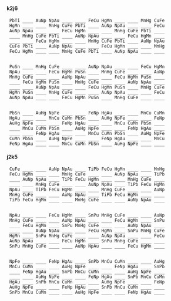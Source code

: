 
#### k2j6 

     PbTi ____ AuNp NpAu ____ ____ FeCu HgMn ____ ____ MnHg CuFe 
     HgMn ____ ____ MnHg CuFe PbTi ____ AuNp NpAu ____ ____ FeCu 
     AuNp NpAu ____ ____ FeCu HgMn ____ ____ MnHg CuFe PbTi ____ 
     ____ MnHg CuFe PbTi ____ AuNp NpAu ____ ____ FeCu HgMn ____ 
     ____ ____ FeCu HgMn ____ ____ MnHg CuFe PbTi ____ AuNp NpAu 
     CuFe PbTi ____ AuNp NpAu ____ ____ FeCu HgMn ____ ____ MnHg 
     FeCu HgMn ____ ____ MnHg CuFe PbTi ____ AuNp NpAu ____ ____ 


     PuSn ____ MnHg CuFe ____ ____ AuNp NpAu ____ ____ FeCu HgMn 
     NpAu ____ ____ FeCu HgMn PuSn ____ MnHg CuFe ____ ____ AuNp 
     MnHg CuFe ____ ____ AuNp NpAu ____ ____ FeCu HgMn PuSn ____ 
     ____ FeCu HgMn PuSn ____ MnHg CuFe ____ ____ AuNp NpAu ____ 
     ____ ____ AuNp NpAu ____ ____ FeCu HgMn PuSn ____ MnHg CuFe 
     HgMn PuSn ____ MnHg CuFe ____ ____ AuNp NpAu ____ ____ FeCu 
     AuNp NpAu ____ ____ FeCu HgMn PuSn ____ MnHg CuFe ____ ____ 


     PbSn ____ AuHg NpFe ____ ____ FeNp HgAu ____ ____ MnCu CuMn 
     HgAu ____ ____ MnCu CuMn PbSn ____ AuHg NpFe ____ ____ FeNp 
     AuHg NpFe ____ ____ FeNp HgAu ____ ____ MnCu CuMn PbSn ____ 
     ____ MnCu CuMn PbSn ____ AuHg NpFe ____ ____ FeNp HgAu ____ 
     ____ ____ FeNp HgAu ____ ____ MnCu CuMn PbSn ____ AuHg NpFe 
     CuMn PbSn ____ AuHg NpFe ____ ____ FeNp HgAu ____ ____ MnCu 
     FeNp HgAu ____ ____ MnCu CuMn PbSn ____ AuHg NpFe ____ ____ 


#### j2k5 

     CuFe ____ ____ AuNp NpAu ____ TiPb FeCu HgMn ____ ____ MnHg 
     FeCu HgMn ____ ____ MnHg CuFe ____ ____ AuNp NpAu ____ TiPb 
     ____ AuNp NpAu ____ TiPb FeCu HgMn ____ ____ MnHg CuFe ____ 
     ____ ____ MnHg CuFe ____ ____ AuNp NpAu ____ TiPb FeCu HgMn 
     NpAu ____ TiPb FeCu HgMn ____ ____ MnHg CuFe ____ ____ AuNp 
     MnHg CuFe ____ ____ AuNp NpAu ____ TiPb FeCu HgMn ____ ____ 
     TiPb FeCu HgMn ____ ____ MnHg CuFe ____ ____ AuNp NpAu ____ 


     NpAu ____ ____ FeCu HgMn ____ SnPu MnHg CuFe ____ ____ AuNp 
     MnHg CuFe ____ ____ AuNp NpAu ____ ____ FeCu HgMn ____ SnPu 
     ____ FeCu HgMn ____ SnPu MnHg CuFe ____ ____ AuNp NpAu ____ 
     ____ ____ AuNp NpAu ____ ____ FeCu HgMn ____ SnPu MnHg CuFe 
     HgMn ____ SnPu MnHg CuFe ____ ____ AuNp NpAu ____ ____ FeCu 
     AuNp NpAu ____ ____ FeCu HgMn ____ SnPu MnHg CuFe ____ ____ 
     SnPu MnHg CuFe ____ ____ AuNp NpAu ____ ____ FeCu HgMn ____ 


     NpFe ____ ____ FeNp HgAu ____ SnPb MnCu CuMn ____ ____ AuHg 
     MnCu CuMn ____ ____ AuHg NpFe ____ ____ FeNp HgAu ____ SnPb 
     ____ FeNp HgAu ____ SnPb MnCu CuMn ____ ____ AuHg NpFe ____ 
     ____ ____ AuHg NpFe ____ ____ FeNp HgAu ____ SnPb MnCu CuMn 
     HgAu ____ SnPb MnCu CuMn ____ ____ AuHg NpFe ____ ____ FeNp 
     AuHg NpFe ____ ____ FeNp HgAu ____ SnPb MnCu CuMn ____ ____ 
     SnPb MnCu CuMn ____ ____ AuHg NpFe ____ ____ FeNp HgAu ____ 


